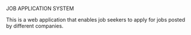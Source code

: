 
JOB APPLICATION SYSTEM

This is a web application that enables job seekers to apply for jobs posted by different companies.


